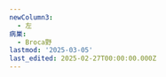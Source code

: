 ```yaml
---
newColumn3:
  - 左
病巣:
  - Broca野
lastmod: '2025-03-05'
last_edited: 2025-02-27T00:00:00.000Z
---
```



